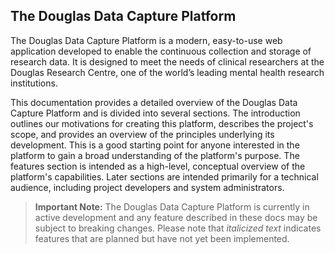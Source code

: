 ## The Douglas Data Capture Platform

The Douglas Data Capture Platform is a modern, easy-to-use web application developed to enable the continuous collection and storage of research data. It is designed to meet the needs of clinical researchers at the Douglas Research Centre, one of the world’s leading mental health research institutions. 

This documentation provides a detailed overview of the Douglas Data Capture Platform and is divided into several sections. The introduction outlines our motivations for creating this platform, describes the project's scope, and provides an overview of the principles underlying its development. This is a good starting point for anyone interested in the platform to gain a broad understanding of the platform's purpose. The features section is intended as a high-level, conceptual overview of the platform's capabilities. Later sections are intended primarily for a technical audience, including project developers and system administrators.

> **Important Note:** The Douglas Data Capture Platform is currently in active development and any feature described in these docs may be subject to breaking changes. Please note that *italicized text* indicates features that are planned but have not yet been implemented.
